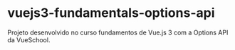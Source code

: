 # vuejs3-fundamentals-options-api
Projeto desenvolvido no curso fundamentos de Vue.js 3 com a Options API da VueSchool.
